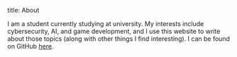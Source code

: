 title: About

I am a student currently studying at university. My interests include
cybersecurity, AI, and game development, and I use this website to write about
those topics (along with other things I find interesting). I can be found on
GitHub [here](https://github.com/hakmad).
